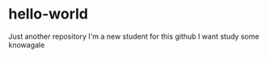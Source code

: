 # hello-world
Just another repository
I'm a new student for this github
I want study some knowagale
